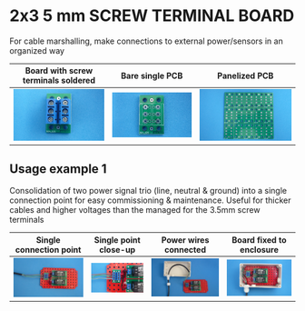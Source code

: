 
# 2x3 5 mm SCREW TERMINAL BOARD

For cable marshalling, make connections to external power/sensors in an organized way

Board with screw terminals soldered                                        |Bare single PCB|Panelized PCB|
---------------------------------------------------------------------------|---------------|-------------|
![](/b-screw-terminal-wire-connectors/b04/assets/img/solderedterminals.jpg)|![](/b-screw-terminal-wire-connectors/b04/assets/img/barepcb.jpg)|![](/b-screw-terminal-wire-connectors/b04/assets/img/panel.jpg)


## Usage example 1

Consolidation of two power signal trio (line, neutral & ground) into a single connection point for easy commissioning & maintenance. Useful for thicker cables and higher voltages than the managed for the 3.5mm screw terminals

Single connection point|Single point close-up|Power wires connected|Board fixed to enclosure|
-----------------------|---------------------|---------------------|------------------------|
![](/b-screw-terminal-wire-connectors/b04/assets/img/singlepoint.jpg)|![](/b-screw-terminal-wire-connectors/b04/assets/img/singlepointcloseup.jpg)|![](/b-screw-terminal-wire-connectors/b04/assets/img/wiresconnection.jpg)|![](/b-screw-terminal-wire-connectors/b04/assets/img/boardfixed.jpg)|

